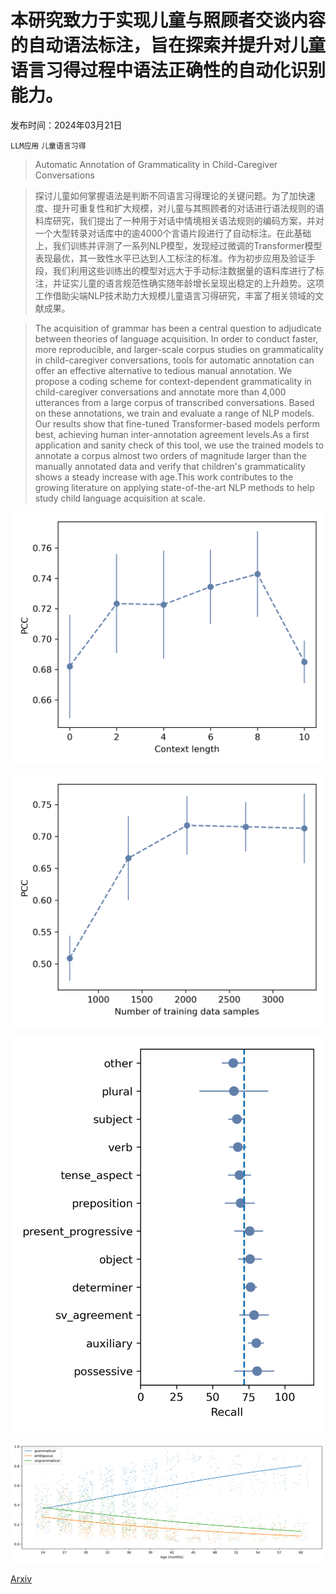 # 本研究致力于实现儿童与照顾者交谈内容的自动语法标注，旨在探索并提升对儿童语言习得过程中语法正确性的自动化识别能力。

发布时间：2024年03月21日

`LLM应用` `儿童语言习得`

> Automatic Annotation of Grammaticality in Child-Caregiver Conversations

> 探讨儿童如何掌握语法是判断不同语言习得理论的关键问题。为了加快速度、提升可重复性和扩大规模，对儿童与其照顾者的对话进行语法规则的语料库研究，我们提出了一种用于对话中情境相关语法规则的编码方案，并对一个大型转录对话库中的逾4000个言语片段进行了自动标注。在此基础上，我们训练并评测了一系列NLP模型，发现经过微调的Transformer模型表现最优，其一致性水平已达到人工标注的标准。作为初步应用及验证手段，我们利用这些训练出的模型对远大于手动标注数据量的语料库进行了标注，并证实儿童的语言规范性确实随年龄增长呈现出稳定的上升趋势。这项工作借助尖端NLP技术助力大规模儿童语言习得研究，丰富了相关领域的文献成果。

> The acquisition of grammar has been a central question to adjudicate between theories of language acquisition. In order to conduct faster, more reproducible, and larger-scale corpus studies on grammaticality in child-caregiver conversations, tools for automatic annotation can offer an effective alternative to tedious manual annotation. We propose a coding scheme for context-dependent grammaticality in child-caregiver conversations and annotate more than 4,000 utterances from a large corpus of transcribed conversations. Based on these annotations, we train and evaluate a range of NLP models. Our results show that fine-tuned Transformer-based models perform best, achieving human inter-annotation agreement levels.As a first application and sanity check of this tool, we use the trained models to annotate a corpus almost two orders of magnitude larger than the manually annotated data and verify that children's grammaticality shows a steady increase with age.This work contributes to the growing literature on applying state-of-the-art NLP methods to help study child language acquisition at scale.

![本研究致力于实现儿童与照顾者交谈内容的自动语法标注，旨在探索并提升对儿童语言习得过程中语法正确性的自动化识别能力。](../../../paper_images/2403.14208/context_lengths.png)

![本研究致力于实现儿童与照顾者交谈内容的自动语法标注，旨在探索并提升对儿童语言习得过程中语法正确性的自动化识别能力。](../../../paper_images/2403.14208/train_data_size.png)

![本研究致力于实现儿童与照顾者交谈内容的自动语法标注，旨在探索并提升对儿童语言习得过程中语法正确性的自动化识别能力。](../../../paper_images/2403.14208/error_analysis.png)

![本研究致力于实现儿童与照顾者交谈内容的自动语法标注，旨在探索并提升对儿童语言习得过程中语法正确性的自动化识别能力。](../../../paper_images/2403.14208/annotations_grammaticality_over_age.png)

[Arxiv](https://arxiv.org/abs/2403.14208)